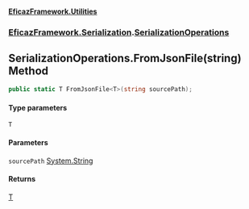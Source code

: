 #### [EficazFramework.Utilities](EficazFrameworkUtilities.md 'EficazFramework Utilities')
### [EficazFramework.Serialization](EficazFrameworkUtilities.md#EficazFramework.Serialization 'EficazFramework.Serialization').[SerializationOperations](EficazFramework.Serialization/SerializationOperations.md 'EficazFramework.Serialization.SerializationOperations')

## SerializationOperations.FromJsonFile<T>(string) Method

```csharp
public static T FromJsonFile<T>(string sourcePath);
```
#### Type parameters

<a name='EficazFramework.Serialization.SerializationOperations.FromJsonFile_T_(string).T'></a>

`T`
#### Parameters

<a name='EficazFramework.Serialization.SerializationOperations.FromJsonFile_T_(string).sourcePath'></a>

`sourcePath` [System.String](https://docs.microsoft.com/en-us/dotnet/api/System.String 'System.String')

#### Returns
[T](EficazFramework.Serialization/SerializationOperations/FromJsonFile_T_(string).md#EficazFramework.Serialization.SerializationOperations.FromJsonFile_T_(string).T 'EficazFramework.Serialization.SerializationOperations.FromJsonFile<T>(string).T')